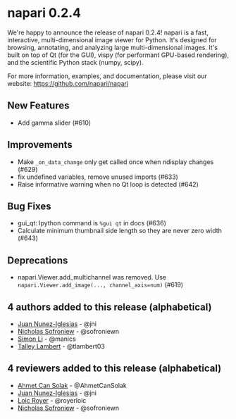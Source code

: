 # napari 0.2.4

We're happy to announce the release of napari 0.2.4! napari is a fast,
interactive, multi-dimensional image viewer for Python. It's designed for
browsing, annotating, and analyzing large multi-dimensional images. It's built
on top of Qt (for the GUI), vispy (for performant GPU-based rendering), and the
scientific Python stack (numpy, scipy).

For more information, examples, and documentation, please visit our website:
https://github.com/napari/napari

## New Features

- Add gamma slider (#610)

## Improvements

- Make `_on_data_change` only get called once when ndisplay changes (#629)
- fix undefined variables, remove unused imports (#633)
- Raise informative warning when no Qt loop is detected (#642)

## Bug Fixes

- gui_qt: Ipython command is `%gui qt` in docs (#636)
- Calculate minimum thumbnail side length so they are never zero width (#643)

## Deprecations

- napari.Viewer.add_multichannel was removed. Use `napari.Viewer.add_image(..., channel_axis=num)`   (#619)

## 4 authors added to this release (alphabetical)

- [Juan Nunez-Iglesias](https://github.com/napari/napari/commits?author=jni) - @jni
- [Nicholas Sofroniew](https://github.com/napari/napari/commits?author=sofroniewn) - @sofroniewn
- [Simon Li](https://github.com/napari/napari/commits?author=manics) - @manics
- [Talley Lambert](https://github.com/napari/napari/commits?author=tlambert03) - @tlambert03

## 4 reviewers added to this release (alphabetical)

- [Ahmet Can Solak](https://github.com/napari/napari/commits?author=AhmetCanSolak) - @AhmetCanSolak
- [Juan Nunez-Iglesias](https://github.com/napari/napari/commits?author=jni) - @jni
- [Loic Royer](https://github.com/napari/napari/commits?author=royerloic) - @royerloic
- [Nicholas Sofroniew](https://github.com/napari/napari/commits?author=sofroniewn) - @sofroniewn
